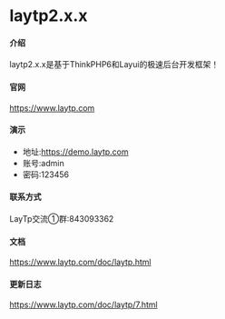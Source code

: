 # laytp2.x.x

#### 介绍
laytp2.x.x是基于ThinkPHP6和Layui的极速后台开发框架！

#### 官网
https://www.laytp.com

#### 演示
- 地址:https://demo.laytp.com
- 账号:admin
- 密码:123456

#### 联系方式
LayTp交流①群:843093362

#### 文档
https://www.laytp.com/doc/laytp.html

#### 更新日志
https://www.laytp.com/doc/laytp/7.html